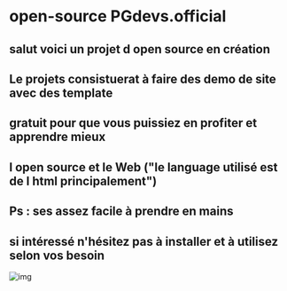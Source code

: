 # open-source PGdevs.official

## salut voici un projet d open source en création
## Le projets consistuerat à faire des demo de site avec des template
## gratuit pour que vous puissiez en profiter et apprendre mieux
## l open source et le Web ("le language utilisé est de l html principalement")

## Ps : ses assez facile à prendre en mains

## si intéressé n'hésitez pas à installer et à utilisez selon vos besoin 



![img](https://beecut.com/wp-content/uploads/2019/08/mp4.gif)

